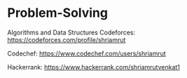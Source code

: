 # Problem-Solving
Algorithms and Data Structures
Codeforces: https://codeforces.com/profile/shriamrut

Codechef:   https://www.codechef.com/users/shriamrut

Hackerrank: https://www.hackerrank.com/shriamrutvenkat1
